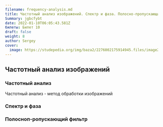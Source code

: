 ```yaml
---
filename: frequency-analysis.md
title: Частотный анализ изображений. Спектр и фаза. Полосно-пропускающий фильтр.
Summary: jgbcfybt
date: 2022-01-10T06:05:43.581Z
билеты: Билет 10
draft: false
weight: 8
author: Sergey
cover:
  image: https://studepedia.org/img/baza2/2276002175914945.files/image268.gif
---
```

## Частотный анализ изображений

### Частотный анализ

Частотный анализ - метод обработки изображений 

### Спектр и фаза

### Полосноп-ропускающий фильтр